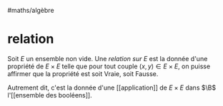 #maths/algèbre 
# relation
Soit $E$ un ensemble non vide. Une _relation sur $E$_ est la donnée d'une propriété de $E\times E$ telle que pour tout couple $(x, y)\in E\times E$, on puisse affirmer que la propriété est soit Vraie, soit Fausse.

Autrement dit, c'est la donnée d'une [[application]] de $E\times E$ dans $\B$ l'[[ensemble des booléens]].





